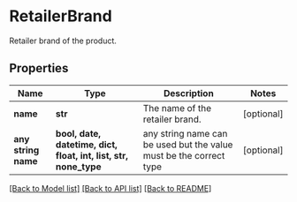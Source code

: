 # RetailerBrand

Retailer brand of the product.

## Properties
Name | Type | Description | Notes
------------ | ------------- | ------------- | -------------
**name** | **str** | The name of the retailer brand. | [optional] 
**any string name** | **bool, date, datetime, dict, float, int, list, str, none_type** | any string name can be used but the value must be the correct type | [optional]

[[Back to Model list]](../README.md#documentation-for-models) [[Back to API list]](../README.md#documentation-for-api-endpoints) [[Back to README]](../README.md)


